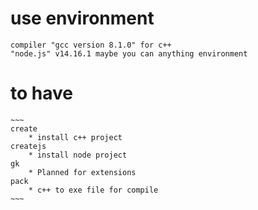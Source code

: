 # use environment
	compiler "gcc version 8.1.0" for c++
	"node.js" v14.16.1 maybe you can anything environment

# to have
	~~~
	create
		* install c++ project
	createjs
		* install node project 
	gk
		* Planned for extensions
	pack
		* c++ to exe file for compile
	~~~
